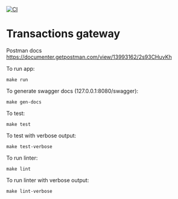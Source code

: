 [![CI](https://github.com/tj-actions/coverage-badge-go/workflows/CI/badge.svg)](https://github.com/d1zero/go-transactions-gateway/actions?query=workflow%3ACI)

# Transactions gateway

Postman docs
https://documenter.getpostman.com/view/13993162/2s93CHuvKh

To run app:
```shell
make run
```

To generate swagger docs (127.0.0.1:8080/swagger):
```shell
make gen-docs
```

To test:
```shell
make test
```

To test with verbose output:
```shell
make test-verbose
```

To run linter:
```shell
make lint
```

To run linter with verbose output:
```shell
make lint-verbose
```
